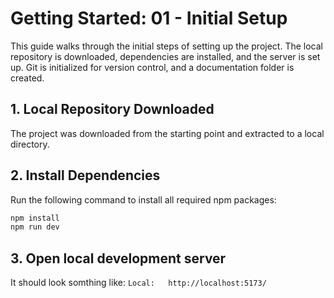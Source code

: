 # Getting Started: 01 - Initial Setup

This guide walks through the initial steps of setting up the project. The local repository is downloaded, dependencies are installed, and the server is set up. Git is initialized for version control, and a documentation folder is created.

## 1. Local Repository Downloaded

The project was downloaded from the starting point and extracted to a local directory.

## 2. Install Dependencies

Run the following command to install all required npm packages:

```sh
npm install
npm run dev

```

## 3. Open local development server

It should look somthing like:
`Local:   http://localhost:5173/`
